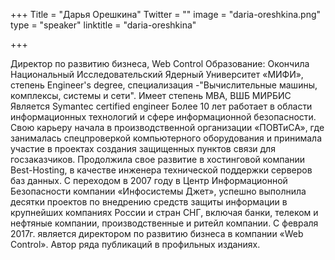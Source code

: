 +++
Title = "Дарья Орешкина"
Twitter = ""
image = "daria-oreshkina.png"
type = "speaker"
linktitle = "daria-oreshkina"

+++

Директор по развитию бизнеса, Web Control
Образование: Окончила Национальный Исследовательский Ядерный Университет «МИФИ»,
степень Engineer's degree, специализация -"Вычислительные машины, комплексы, системы и
сети".
Имеет степень MBA, ВШБ МИРБИС
Является Symantec certified engineer
Более 10 лет работает в области информационных технологий и сфере информационной
безопасности.
Свою карьеру начала в производственной организации «ПОВТиСА», где занималась
спецпроверкой компьютерного оборудования и принимала участие в проектах создания
защищенных пунктов связи для госзаказчиков.
Продолжила свое развитие в хостинговой компании Best-Hosting, в качестве инженера
технической поддержки серверов баз данных.
С переходом в 2007 году в Центр Информационной Безопасности компании «Инфосистемы Джет», успешно выполнила десятки проектов по внедрению средств защиты информации в крупнейших компаниях России и стран СНГ, включая банки, телеком и нефтяные компании, производственные и ритейл компании.
С февраля 2017г. является директором по развитию бизнеса в компании «Web Control».
Автор ряда публикаций в профильных изданиях.

